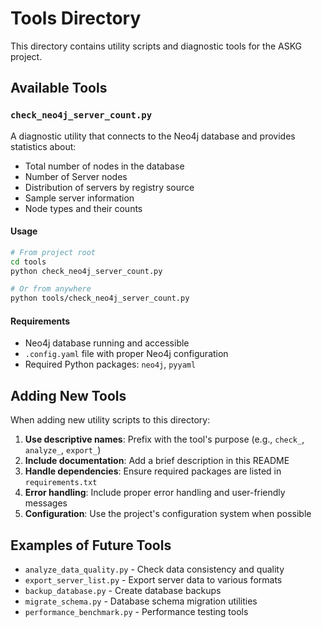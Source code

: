 # Tools Directory

This directory contains utility scripts and diagnostic tools for the ASKG project.

## Available Tools

### `check_neo4j_server_count.py`
A diagnostic utility that connects to the Neo4j database and provides statistics about:
- Total number of nodes in the database
- Number of Server nodes
- Distribution of servers by registry source
- Sample server information
- Node types and their counts

#### Usage
```bash
# From project root
cd tools
python check_neo4j_server_count.py

# Or from anywhere
python tools/check_neo4j_server_count.py
```

#### Requirements
- Neo4j database running and accessible
- `.config.yaml` file with proper Neo4j configuration
- Required Python packages: `neo4j`, `pyyaml`

## Adding New Tools

When adding new utility scripts to this directory:

1. **Use descriptive names**: Prefix with the tool's purpose (e.g., `check_`, `analyze_`, `export_`)
2. **Include documentation**: Add a brief description in this README
3. **Handle dependencies**: Ensure required packages are listed in `requirements.txt`
4. **Error handling**: Include proper error handling and user-friendly messages
5. **Configuration**: Use the project's configuration system when possible

## Examples of Future Tools

- `analyze_data_quality.py` - Check data consistency and quality
- `export_server_list.py` - Export server data to various formats
- `backup_database.py` - Create database backups
- `migrate_schema.py` - Database schema migration utilities
- `performance_benchmark.py` - Performance testing tools 